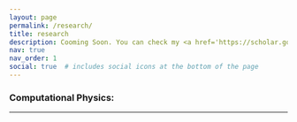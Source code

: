 ```yaml
---
layout: page
permalink: /research/
title: research
description: Cooming Soon. You can check my <a href='https://scholar.google.com/citations?hl=en&user=2D9gPIEAAAAJ'>google scholar</a>.
nav: true
nav_order: 1
social: true  # includes social icons at the bottom of the page
---
```



### Computational Physics:

***
